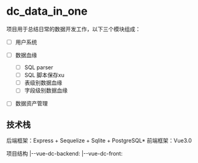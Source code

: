 # dc\_data\_in\_one

项目用于总结日常的数据开发工作，以下三个模块组成：

* [ ] 用户系统
* [ ] 数据血缘
    * [ ] SQL parser
    * [ ] SQL 脚本保存xu
    * [ ] 表级别数据血缘
    * [ ] 字段级别数据血缘
* [ ] 数据资产管理




## 技术栈

后端框架：Express + Sequelize + Sqlite + PostgreSQL\*
前端框架：Vue3.0 


项目结构
|--vue-dc-backend: 
|--vue-dc-front:   

<br>
<br>
<br>

